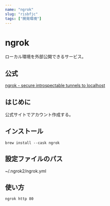 ```yaml
---
name: "ngrok"
slug: "risbfjc"
tags: ["開発環境"]
---
```


# ngrok

ローカル環境を外部公開できるサービス。

## 公式

[ngrok - secure introspectable tunnels to localhost](https://ngrok.com/)


## はじめに

公式サイトでアカウント作成する。

## インストール

```
brew install --cask ngrok
```


## 設定ファイルのパス

~/.ngrok2/ngrok.yml

## 使い方

```
ngrok http 80
```
